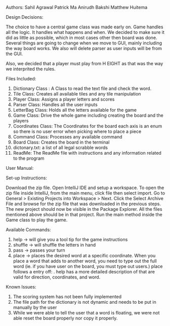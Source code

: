 Authors: 
Sahil Agrawal
Patrick Ma
Anirudh Bakshi 
Matthew Huitema

Design Decisions:

The choice to have a central game class was made early on. Game handles all the logic. It handles what happens and when.
We decided to make sure it did as little as possible, which in most cases other then board was done. Several things are going
to change when we move to GUI, mainly including the way board works. We also will delete parser as user inputs will be from the GUI.

Also, we decided that a player must play from H EIGHT as that was the way we interprited the rules.

Files Included:

1. Dictionary Class : A Class to read the text file and check the word.  
2. Tile Class: Creates all available tiles and any tile manipulation
3. Player Class: Assigns a player letters and scores
4. Parser Class: Handles all the user inputs
5. LetterBag Class: Holds all the letters available for the game
6. Game Class: Drive the whole game including creating the board and the players
7. Coordinates Class: The Coordinates for the board each axis is an enum so there is no user error when picking where to place a piece
8. Command Class: Processes any available command
9. Board Class: Creates the board in the terminal
10. dictonary.txt: a list of all legal scrabble words
11. ReadMe: The ReadMe file with instructions and any information related to the program 

User Manual:

Set-up Instructions:

Download the zip file. Open IntelliJ IDE and setup a workspace. To open the zip file inside IntelliJ,
from the main menu, click file then select import. Go to General > Existing Projects into Workspace > Next. 
Click the Select Archive File and browse for the zip file that was downloaded in the previous steps. 
The new project should now be visible in the Package Explorer. All the files mentioned above should be in that project. 
Run the main method inside the Game class to play the game.


Available Commands:
1. help -> will give you a tool tip for the game instructions
2. shuffle -> will shuffle the letters in hand 
3. pass -> passes your turn 
4. place -> places the desired word at a specific coordinate.
    When you place a word that adds to another word, you need to type out the full word (ie. if you have user on the board, you must type out users.)
    place follows a entry off: <command> <direction> <xCoordinate> <yCoordinate> <word>.
    help has a more detailed description of that are valid for direction, coordinates, and word.



Known Issues: 
1. The scoring system has not been fully implemented
2. The file path for the dictionary is not dynamic and needs to be put in manually by the user 
3. While we were able to tell the user that a word is floating, we were not able reset the board properly nor copy it properly.

